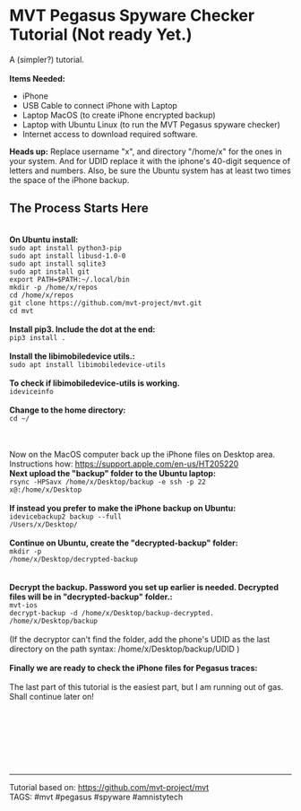 # MVT Pegasus Spyware Checker Tutorial (Not ready Yet.)
A (simpler?) tutorial.
<br>
<br>
<b>Items Needed:</b>
* iPhone 
* USB Cable to connect iPhone with Laptop
* Laptop MacOS (to create iPhone encrypted backup)
* Laptop with Ubuntu Linux (to run the MVT Pegasus spyware checker)
* Internet access to download required software.

<b>Heads up:</b> Replace username "x", and directory "/home/x" for the ones in your system. And for UDID replace it with the iphone's 40-digit sequence of letters and numbers. Also, be sure the Ubuntu system has at least two times the space of the iPhone backup.</b>

## The Process Starts Here
<br>
<b>On Ubuntu install:</b><br>
<code>sudo apt install python3-pip</code><br>
<code>sudo apt install libusd-1.0-0</code><br>
<code>sudo apt install sqlite3</code><br>
<code>sudo apt install git</code><br>
<code>export PATH=$PATH:~/.local/bin</code><br>
<code>mkdir -p /home/x/repos</code><br>
<code>cd /home/x/repos</code><br>
<code>git clone https://github.com/mvt-project/mvt.git</code><br>
<code>cd mvt</code><br>
<br>
<b>Install pip3. Include the dot at the end:</b><br>
<code>pip3 install .</code><br>
<br>
<b>Install the libimobiledevice utils.:</b><br>
<code>sudo apt install libimobiledevice-utils</code><br>
<br>
<b>To check if libimobiledevice-utils is working.</b><br>
<code>ideviceinfo</code><br>
<br>
<b>Change to the home directory:</b><br>
<code>cd ~/</code></br>
</br>

<br>Now on the MacOS computer back up the iPhone files on Desktop area.</b><br>
Instructions how: https://support.apple.com/en-us/HT205220
<br>
<b>Next upload the "backup" folder to the Ubuntu laptop:</b><br>
<code>rsync -HPSavx /home/x/Desktop/backup -e ssh -p 22 x@<hostIP>:/home/x/Desktop </code><br>
<br>
<b>If instead you prefer to make the iPhone backup on Ubuntu:</b> 
<code>idevicebackup2 backup --full /Users/x/Desktop/</code></br>
<br>
<b>Continue on Ubuntu, create the "decrypted-backup" folder: </b><br>
<code>mkdir -p /home/x/Desktop/decrypted-backup </code><br>
<br>  
<b>Decrypt the backup. Password you set up earlier is needed. Decrypted files will be in "decrypted-backup" folder.:</b><br>
<code>mvt-ios decrypt-backup -d /home/x/Desktop/backup-decrypted. /home/x/Desktop/backup</code><br>
<br>
(If the decryptor can't find the folder, add the phone's UDID as the last directory on the path syntax: /home/x/Desktop/backup/UDID )
<br>
<br>
<b>Finally we are ready to check the iPhone files for Pegasus traces:</b><br>
<br>
The last part of this tutorial is the easiest part, but I am running out of gas. Shall continue later on!

<br><br><br><br><br><br>









---------------------------------------------------------------------------------------
Tutorial based on: https://github.com/mvt-project/mvt <br>
TAGS: #mvt #pegasus #spyware #amnistytech  <br>
<br>
